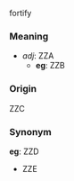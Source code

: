 fortify
### Meaning
+ _adj_: ZZA
    + __eg__: ZZB

### Origin

ZZC

### Synonym

__eg__: ZZD

+ ZZE


